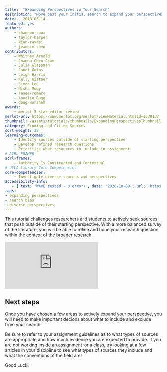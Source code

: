 ```yaml
---
title:  "Expanding Perspectives in Your Search"
description: "Move past your initial search to expand your perspectives on your topic." 
date:   2018-05-14
featured: yes
authors: 
    - shannon-roux
    - taylor-harper
    - kian-ravaei
    - jeannie-chen
contributors:
    - Whitney Arnold
    - Joanna Chen Cham
    - Julia Glassman
    - Janet Goins
    - Leigh Harris
    - Kelly Kistner
    - Simon Lee
    - Nisha Mody
    - renee-romero
    - Annelie Rugg
    - doug-worsham
awards:
    - merlot-5-star-editor-review
merlot-url: https://www.merlot.org/merlot/viewMaterial.htm?id=1379137
thumbnail: /assets/tutorials/thumbnails/ExpandingPerspectivesThumbnail.png
category: Finding and Citing Sources
sort-weight: 35
learning-outcomes:
    - Identify sources outside of starting perspective
    - Develop refined research questions
    - Prioritize what resources to include in assignment
# ACRL FRAMES
acrl-frames:
    - Authority Is Constructed and Contextual
# UCLA Library Core Competencies
core-competencies:
    - Investigate diverse sources and perspectives
accessibility-info:
   - { text: 'WAVE tested - 0 errors', date: '2020-10-09', url: 'https://wave.webaim.org/' }
tags:
- expanding perspectives
- search bias
- diverse perspectives
---
```


<p >This tutorial challenges researchers and students to actively seek sources that push outside of their starting perspective. With a more balanced survey of the literature, you will be able to refine and hone your research question within the context of the broader research.</p>

<div class="embed-responsive embed-responsive-16by9">
<iframe class="embed-responsive-item" src="https://www.youtube.com/embed/rx7RYxP6QM0" frameborder="0" allowfullscreen></iframe></div>
<!-- include embed-and-share-buttons.html ? -->

<h2 class="mt-3">Next steps</h2> 

<p> Once you have chosen a few areas to actively expand your perspective, you will need to make important decions about what to include and exclude from your search.<p>
<p> Be sure to refer to your assignment guidelines as to what types of sources are appropriate and how much evidence you are expected to provide. If you are not working inside an assignment for a class, try looking at a few articles in your discipline to see what types of sources they include and what the conventions of the field are!</p> 
<p> Good Luck! </p>

